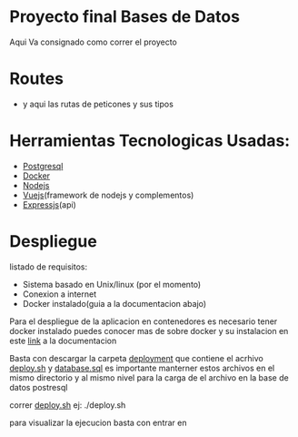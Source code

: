 # Proyecto final Bases de Datos
Aqui Va consignado como correr el proyecto

# Routes
<ul><li>  y aqui las rutas de peticones y sus tipos </li></ul>
<h1> Herramientas Tecnologicas Usadas: </h1>
<ul> 
  <li> <a href="https://www.postgresql.org/">Postgresql</a></li>
  <li> <a href="https://www.docker.com/">Docker</a></li>
  <li> <a href="https://nodejs.org/en/">Nodejs</a> </li>
  <li> <a href="https://vuejs.org">Vuejs</a>(framework de nodejs y complementos)</li>
  <li> <a href="https://expressjs.com/es/">Expressjs</a>(api)</li>
</ul>

# Despliegue
listado de requisitos:
  <ul>
  <li> Sistema basado en Unix/linux (por el momento)</li>
  <li>Conexion a internet</li>
  <li>Docker instalado(guia a la documentacion abajo)</li>
  </ul>
  <p>
 Para el despliegue de la aplicacion en contenedores es necesario tener docker instalado
 puedes conocer mas de sobre docker y su instalacion en este <a href="https://docs.docker.com/get-started/">link</a> a la documentacion </p>
<p>Basta con descargar la carpeta <a href="https://github.com/CamiloSanchez0312/DB/tree/master/deployment">deployment</a> que contiene el acrhivo <a href="https://github.com/CamiloSanchez0312/DB/blob/master/deployment/deploy.sh">deploy.sh</a> y <a href="https://github.com/CamiloSanchez0312/DB/blob/master/deployment/database.sql">database.sql</a> es importante manterner estos archivos en el mismo directorio y al mismo nivel para la carga de el archivo en la base de datos postresql</p>
<p>correr <a href="https://github.com/CamiloSanchez0312/DB/blob/master/deployment/deploy.sh">deploy.sh</a> ej: ./deploy.sh <p> <p>para visualizar la ejecucion basta con entrar en <a href="http://localhost:8080"></a><p>
